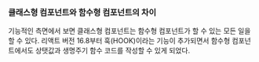 ### 클래스형 컴포넌트와 함수형 컴포넌트의 차이

기능적인 측면에서 보면 클래스형 컴포넌트는 함수형 컴포넌트가 할 수 있는 모든 일을 할 수 있다.
리액트 버전 16.8부터 훅(HOOK)이라는 기능이 추가되면서 함수형 컴포넌트에서도 상탯값과 생명주기 함수 코드를 작성할 수 있게 되었다.
